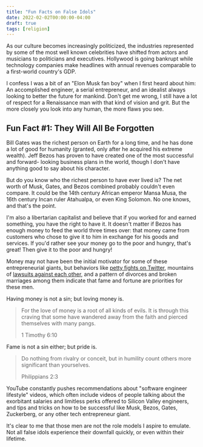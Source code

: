 ```yaml
---
title: "Fun Facts on False Idols"
date: 2022-02-02T00:00:00-04:00
draft: true
tags: [religion]
---
```


As our culture becomes increasingly politicized, the industries represented by
some of the most well known celebrities have shifted from actors and
musicians to politicians and executives. Hollywood is going bankrupt while
technology companies make headlines with annual revenues comparable to a
first-world country's GDP.

I confess I was a bit of an "Elon Musk fan boy" when I first heard about him:
An accomplished engineer, a serial entrepreneur, and an idealist always
looking to better the future for mankind. Don't get me wrong, I still have a
lot of respect for a Renaissance man with that kind of vision and grit. But
the more closely you look into any human, the more flaws you see.

## Fun Fact #1: They Will All Be Forgotten

Bill Gates was the richest person on Earth for a long time, and he has done a
lot of good for humanity (granted, only after he acquired his extreme wealth).
Jeff Bezos has proven to have created one of the most successful and forward-
looking business plans in the world, though I don't have anything good to say
about his character.

But do you know who the richest person to have ever lived is? The net worth of
Musk, Gates, and Bezos combined probably couldn't even compare. It could be
the 14th century African emperor Mansa Musa, the 16th century Incan ruler
Atahualpa, or even King Solomon. No one knows, and that's the point.

I'm also a libertarian capitalist and believe that if you worked for and
earned something, you have the right to have it. It doesn't matter if Bezos
has enough money to feed the world three times over: that money came from
customers who chose to give it to him in exchange for his goods and services.
If you'd rather see your money go to the poor and hungry, that's great! Then
give it to the poor and hungry!

Money may not have been the initial motivator for some of these
entrepreneurial giants, but behaviors like
[petty fights on Twitter](https://www.businessinsider.com/jeff-bezos-elon-musk-rivalry-history-timeline-2020-7),
mountains of [lawsuits against each other](https://www.marketwatch.com/story/big-tech-is-turning-on-one-another-amid-antitrust-probes-and-litigation-2020-09-11),
and a pattern of divorces and broken marriages among them indicate that fame
and fortune are priorities for these men.

Having money is not a sin; but loving money is.

> For the love of money is a root of all kinds of evils. It is through this
> craving that some have wandered away from the faith and pierced themselves
> with many pangs.
>
> 1 Timothy 6:10

Fame is not a sin either; but pride is.

> Do nothing from rivalry or conceit, but in humility count others more
> significant than yourselves.
>
> Philippians 2:3

YouTube constantly pushes recommendations about "software engineer lifestyle"
videos, which often include videos of people talking about the exorbitant
salaries and limitless perks offered to Silicon Valley engineers, and tips and
tricks on how to be successful like Musk, Bezos, Gates, Zuckerberg, or any
other tech entrepreneur giant.

It's clear to me that those men are not the role models I aspire to emulate.
Not all false idols experience their downfall quickly, or even within their
lifetime.
